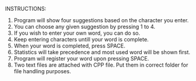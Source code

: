 INSTRUCTIONS:

1) Program will show four suggestions based on the character you enter.
2) You can choose any given suggestion by pressing 1 to 4.
3) If you wish to enter your own word, you can do so.
4) Keep entering characters untill your word is complete.
5) When your word is completed, press SPACE.
6) Statistics will take precedence and most used word will be shown first.
7) Program will register your word upon pressing SPACE.
8) Two text files are attached with CPP file. Put them in correct folder for file handling purposes.
